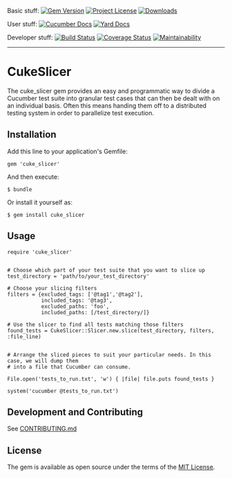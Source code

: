 Basic stuff:
[![Gem Version](https://badge.fury.io/rb/cuke_slicer.svg)](https://rubygems.org/gems/cuke_slicer)
[![Project License](https://img.shields.io/badge/license-MIT-blue.svg)](https://opensource.org/licenses/mit-license.php)
[![Downloads](https://img.shields.io/gem/dt/cuke_slicer.svg)](https://rubygems.org/gems/cuke_slicer)

User stuff:
[![Cucumber Docs](http://img.shields.io/badge/Documentation-Features-green.svg)](https://github.com/enkessler/cuke_slicer/tree/master/testing/cucumber/features)
[![Yard Docs](http://img.shields.io/badge/Documentation-API-blue.svg)](https://www.rubydoc.info/gems/cuke_slicer)

Developer stuff:
[![Build Status](https://github.com/enkessler/cuke_slicer/actions/workflows/ci.yml/badge.svg?branch=master)](https://github.com/enkessler/cuke_slicer/actions/workflows/ci.yml?query=branch%3Amaster)
[![Coverage Status](https://coveralls.io/repos/github/enkessler/cuke_slicer/badge.svg?branch=master)](https://coveralls.io/github/enkessler/cuke_slicer?branch=master)
[![Maintainability](https://api.codeclimate.com/v1/badges/14c5ad2f8583be273418/maintainability)](https://codeclimate.com/github/enkessler/cuke_slicer/maintainability)

---


# CukeSlicer

The cuke_slicer gem provides an easy and programmatic way to divide a Cucumber test suite into granular test
cases that can then be dealt with on an individual basis. Often this means handing them off to a distributed
testing system in order to parallelize test execution.

## Installation

Add this line to your application's Gemfile:

    gem 'cuke_slicer'

And then execute:

    $ bundle

Or install it yourself as:

    $ gem install cuke_slicer

## Usage

    require 'cuke_slicer'


    # Choose which part of your test suite that you want to slice up
    test_directory = 'path/to/your_test_directory'

    # Choose your slicing filters
    filters = {excluded_tags: ['@tag1','@tag2'],
               included_tags: '@tag3',
               excluded_paths: 'foo',
               included_paths: [/test_directory/]}

    # Use the slicer to find all tests matching those filters
    found_tests = CukeSlicer::Slicer.new.slice(test_directory, filters, :file_line)


    # Arrange the sliced pieces to suit your particular needs. In this case, we will dump them
    # into a file that Cucumber can consume.

    File.open('tests_to_run.txt', 'w') { |file| file.puts found_tests }

    system('cucumber @tests_to_run.txt')


## Development and Contributing

See [CONTRIBUTING.md](https://github.com/enkessler/cuke_slicer/blob/master/CONTRIBUTING.md)

## License

The gem is available as open source under the terms of the [MIT License](https://opensource.org/licenses/MIT).

